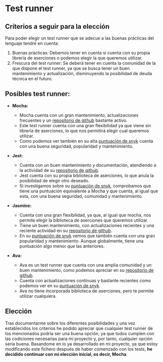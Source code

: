 # Test runner
## Criterios a seguir para la elección
Para poder elegir un test runner que se adecue a las buenas prácticas del lenguaje tendré en cuenta:

1.	Buenas prácticas: Debemos tener en cuenta si cuenta con su propia librería de aserciones o podemos elegir la que queremos utilizar.
2.	Frescura del test runner: Se deberá tener en cuenta la comunidad de la que dispone el test runner, ya que se busca tener un buen mantenimiento y actualización, disminuyendo la posibilidad de deuda técnica en el futuro.

## Posibles test runner:
* **Mocha:**
    - Mocha cuenta con un gran mantenimiento, actualizaciones frecuentes y un [repositorio de github](https://github.com/mochajs/mocha) bastante activo.
    - Este test runner cuenta con una gran flexibilidad ya que viene sin librería de aserciones, lo que nos permitirá elegir cual queremos utilizar. 
    - Como podemos ver también en su alta [puntuación de snyk](https://snyk.io/advisor/npm-package/mocha) cuenta con una buena seguridad, popularidad y mantenimiento.

* **Jest:**
    - Cuenta con un buen mantenimiento y documentación, atendiendo a la actividad de su [repositorio de github]( https://github.com/facebook/jest).
    - Jest cuenta con su propia biblioteca de aserciones, lo que anula la posibilidad de elegir otro deseado.
    - Si investigamos sobre su [puntuación de snyk](https://snyk.io/advisor/npm-package/jest), comprobamos que tiene una puntuación equivalente a Mocha y que cuenta, al igual que esta, con una buena seguridad, comunidad y mantenimiento.
    
* **Jasmine:**
    - Cuenta con una gran flexibilidad, ya que, al igual que mocha, nos permite elegir la biblioteca de aserciones que queremos utilizar.
    - Tiene un buen mantenimiento, con actualizaciones recientes y una reciente actividad en su [repositorio de github](https://github.com/jasmine/jasmine).
    - En su [puntuación de snyk](https://snyk.io/advisor/npm-package/jasmine) vemos que también cuenta con una gran popularidad y mantenimiento. Aunque globalmente, tiene una puntuación algo menor que las anteriores.

* **Ava:**
    - Ava es un test runner que cuenta con una amplia comunidad y un buen mantenimiento, como podemos apreciar en su [repositorio de github](https://github.com/avajs/ava).
    - Cuenta con actualizaciones continuas y bastante recientes como podemos ver en su [puntuación de snyk](https://snyk.io/advisor/npm-package/ava).
    - Ava no tiene incorporada biblioteca de aserciones, pero te permite utilizar cualquiera.
    
## Elección
Tras documentarme sobre los diferentes posibilidades y una vez establecidos los criterios he podido apreciar que cualquier test runner de los mencionados podría ser una buena opción, ya que todos cumplen con las codiciones necesarias para mi proyecto y, por tanto, cualquier opción sería buena. Basandome en lo ya desarrollado en mi proyecto, ya que estoy modificando este fichero después de haber comenzado con los tests, **he decidido continuar con mi elección inicial, es decir, Mocha**